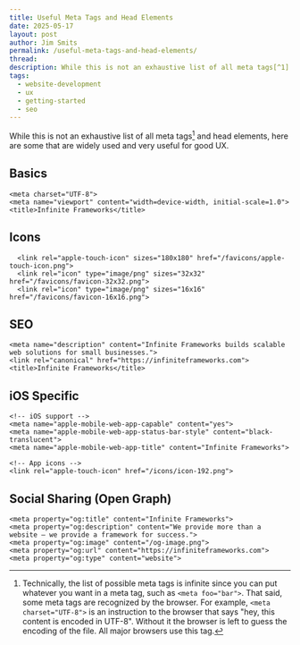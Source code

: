 ```yaml
---
title: Useful Meta Tags and Head Elements
date: 2025-05-17
layout: post
author: Jim Smits
permalink: /useful-meta-tags-and-head-elements/
thread: 
description: While this is not an exhaustive list of all meta tags[^1] and head elements, here are some that are widely used and very useful for good UX.
tags:
  - website-development
  - ux
  - getting-started
  - seo
---
```


While this is not an exhaustive list of all meta tags[^1] and head elements, here are some that are widely used and very useful for good UX.

## Basics
```
<meta charset="UTF-8">
<meta name="viewport" content="width=device-width, initial-scale=1.0">
<title>Infinite Frameworks</title>
```
## Icons
```
  <link rel="apple-touch-icon" sizes="180x180" href="/favicons/apple-touch-icon.png">
  <link rel="icon" type="image/png" sizes="32x32" href="/favicons/favicon-32x32.png">
  <link rel="icon" type="image/png" sizes="16x16" href="/favicons/favicon-16x16.png">
```

## SEO
```
<meta name="description" content="Infinite Frameworks builds scalable web solutions for small businesses.">
<link rel="canonical" href="https://infiniteframeworks.com">
<title>Infinite Frameworks</title>
```
## iOS Specific

```
<!-- iOS support -->
<meta name="apple-mobile-web-app-capable" content="yes">
<meta name="apple-mobile-web-app-status-bar-style" content="black-translucent">
<meta name="apple-mobile-web-app-title" content="Infinite Frameworks">

<!-- App icons -->
<link rel="apple-touch-icon" href="/icons/icon-192.png">
```
## Social Sharing (Open Graph)
```
<meta property="og:title" content="Infinite Frameworks">
<meta property="og:description" content="We provide more than a website — we provide a framework for success.">
<meta property="og:image" content="/og-image.png">
<meta property="og:url" content="https://infiniteframeworks.com">
<meta property="og:type" content="website">
```



[^1]: Technically, the list of possible meta tags is infinite since you can put whatever you want in a meta tag, such as `<meta foo="bar">`. That said, some meta tags are recognized by the browser. For example, `<meta charset="UTF-8">` is an instruction to the browser that says "hey, this content is encoded in UTF-8". Without it the browser is left to guess the encoding of the file.  All major browsers use this tag.
